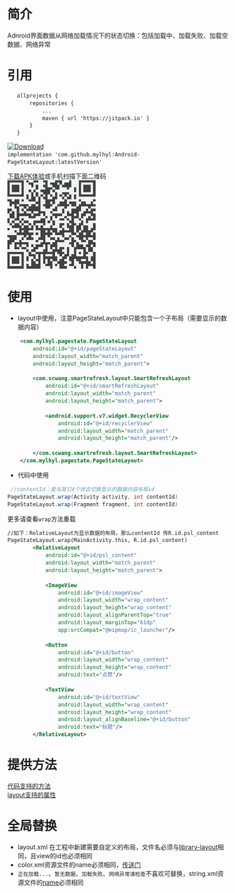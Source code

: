 # 简介
Adnroid界面数据从网络加载情况下的状态切换：包括加载中、加载失败、加载空数据、网络异常

# 引用
 ```xml
	allprojects {
		repositories {
			...
			maven { url 'https://jitpack.io' }
		}
	}
```
 [ ![Download](https://jitpack.io/v/mylhyl/Android-PageStateLayout.svg)](https://jitpack.io/#mylhyl/Android-PageStateLayout)  
 `implementation 'com.github.mylhyl:Android-PageStateLayout:latestVersion'`

 [下载APK体验](https://fir.im/vnqd)或手机扫描下面二维码  
 <img src="preview/qrdown.png"/>

# 使用
* layout中使用，注意PageStateLayout中只能包含一个子布局（需要显示的数据内容）
```xml
    <com.mylhyl.pagestate.PageStateLayout
        android:id="@+id/pageStateLayout"
        android:layout_width="match_parent"
        android:layout_height="match_parent">

        <com.scwang.smartrefresh.layout.SmartRefreshLayout
            android:id="@+id/smartRefreshLayout"
            android:layout_width="match_parent"
            android:layout_height="match_parent">

            <android.support.v7.widget.RecyclerView
                android:id="@+id/recyclerView"
                android:layout_width="match_parent"
                android:layout_height="match_parent"/>

        </com.scwang.smartrefresh.layout.SmartRefreshLayout>
    </com.mylhyl.pagestate.PageStateLayout>
```
* 代码中使用
```java
 //contentId：是与其它4个状态切换显示的数据内容布局id
PageStateLayout.wrap(Activity activity, int contentId)
PageStateLayout.wrap(Fragment fragment, int contentId)
```
更多请查看`wrap`方法重载

```xml
//如下：RelativeLayout为显示数据的布局，那么contentId 传R.id.psl_content
PageStateLayout.wrap(MainActivity.this, R.id.psl_content)
        <RelativeLayout
            android:id="@+id/psl_content"
            android:layout_width="match_parent"
            android:layout_height="match_parent">

            <ImageView
                android:id="@+id/imageView"
                android:layout_width="wrap_content"
                android:layout_height="wrap_content"
                android:layout_alignParentTop="true"
                android:layout_marginTop="61dp"
                app:srcCompat="@mipmap/ic_launcher"/>

            <Button
                android:id="@+id/button"
                android:layout_width="wrap_content"
                android:layout_height="wrap_content"
                android:text="点赞"/>

            <TextView
                android:id="@+id/textView"
                android:layout_width="wrap_content"
                android:layout_height="wrap_content"
                android:layout_alignBaseline="@+id/button"
                android:text="标题"/>
        </RelativeLayout>
```

# 提供方法
[代码支持的方法](https://github.com/mylhyl/Android-PageStateLayout/blob/master/library/src/main/java/com/mylhyl/pagestate/PageState.java)  
[layout支持的属性](https://github.com/mylhyl/Android-PageStateLayout/blob/master/library/src/main/res/values/library_psl_attrs.xml)

# 全局替换
* layout.xml 在工程中新建需要自定义的布局，文件名必须与[library-layout](https://github.com/mylhyl/Android-PageStateLayout/tree/master/library/src/main/res/layout)相同，且view的id也必须相同  
* color.xml资源文件的name必须相同，[传送门](https://github.com/mylhyl/Android-PageStateLayout/blob/master/library/src/main/res/values/library_psl_colors.xml)  
* `正在加载...`、`暂无数据`、`加载失败`、`网络异常请检查`不喜欢可替换，string.xml资源文件的[name](https://github.com/mylhyl/Android-PageStateLayout/blob/master/library/src/main/res/values/library_psl_strings.xml)必须相同
